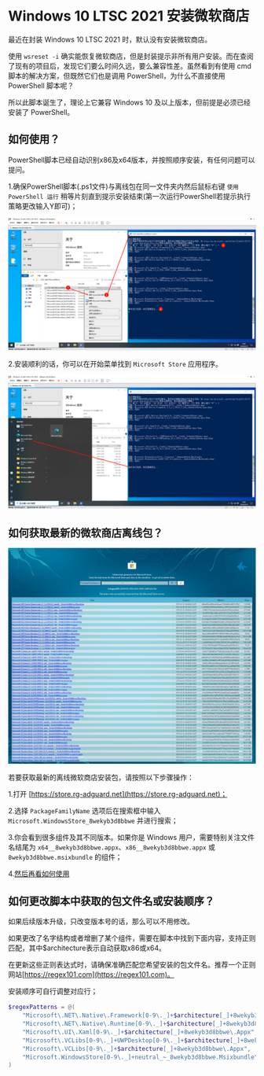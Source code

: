 # Windows 10 LTSC 2021 安装微软商店
最近在封装 Windows 10 LTSC 2021 时，默认没有安装微软商店。

使用 `wsreset -i` 确实能恢复微软商店，但是封装提示非所有用户安装。而在查阅了现有的项目后，发现它们要么时间久远，要么兼容性差。虽然看到有使用 cmd 脚本的解决方案，但既然它们也是调用 PowerShell，为什么不直接使用 PowerShell 脚本呢？

所以此脚本诞生了，理论上它兼容 Windows 10 及以上版本，但前提是必须已经安装了 PowerShell。


## 如何使用？
PowerShell脚本已经自动识别x86及x64版本，并按照顺序安装，有任何问题可以提问。

1.确保PowerShell脚本(.ps1文件)与离线包在同一文件夹内然后鼠标右键 `使用 PowerShell 运行` 稍等片刻直到提示安装结束(第一次运行PowerShell若提示执行策略更改输入Y即可)；

![PowerShell脚本](Image/PowerShell脚本.png)

2.安装顺利的话，你可以在开始菜单找到 `Microsoft Store` 应用程序。

![Microsoft Store](Image/MicrosoftStore.png)


## 如何获取最新的微软商店离线包？
![store.rg-adguard.net](Image/store.rg-adguard.net.png)

若要获取最新的离线微软商店安装包，请按照以下步骤操作：

1.打开 [https://store.rg-adguard.net](https://store.rg-adguard.net)；

2.选择 `PackageFamilyName` 选项后在搜索框中输入 `Microsoft.WindowsStore_8wekyb3d8bbwe` 并进行搜索；

3.你会看到很多组件及其不同版本。如果你是 Windows 用户，需要特别关注文件名结尾为 `x64__8wekyb3d8bbwe.appx`、`x86__8wekyb3d8bbwe.appx` 或 `8wekyb3d8bbwe.msixbundle` 的组件；

4.[然后再看如何使用](#如何使用)


## 如何更改脚本中获取的包文件名或安装顺序？
如果后续版本升级，只改变版本号的话，那么可以不用修改。

如果更改了名字结构或者增删了某个组件，需要在脚本中找到下面内容，支持正则匹配，其中$architecture表示自动获取x86或x64。

在更新这些正则表达式时，请确保准确匹配您希望安装的包文件名。推荐一个正则网站[https://regex101.com](https://regex101.com)。

安装顺序可自行调整对应行；

```powershell
$regexPatterns = @(
    "Microsoft\.NET\.Native\.Framework[0-9\._]+$architecture[_]+8wekyb3d8bbwe\.Appx",
    "Microsoft\.NET\.Native\.Runtime[0-9\._]+$architecture[_]+8wekyb3d8bbwe\.Appx",
    "Microsoft\.UI\.Xaml[0-9\._]+$architecture[_]+8wekyb3d8bbwe\.Appx",
    "Microsoft\.VCLibs[0-9\._]+UWPDesktop[0-9\._]+$architecture[_]+8wekyb3d8bbwe\.Appx",
    "Microsoft\.VCLibs[0-9\._]+$architecture[_]+8wekyb3d8bbwe\.Appx",
    "Microsoft.WindowsStore[0-9\._]+neutral_~_8wekyb3d8bbwe.Msixbundle"
)
